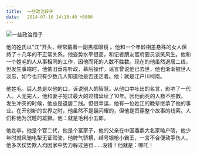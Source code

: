 ```yaml
---
title:  一些政治段子
date:   2014-07-16 14:10:40 +0800
---
```


![一些政治段子](https://data.yunbin.xyz/blog/2014/07/201407161410401405491040.jpg)

他的姓氏以"江"开头，经常戴着一副黑框眼镜 。他和一个年龄相差悬殊的女人保持了十几年的不正常关系。他姿势水平很高，和记者朋友官府要员谈笑风生。他和一个姓毛的人从事相同的工作，因他而死的人数不胜数。现在的他虽然退居二线，但发生事端时，他依旧垂帘听政，幕后操作。谣言曾说他已去世，他也渐渐被世人淡忘，如今也只有少数几人知道他是否还活着。他：就是江户川柯南。

他姓毛。后人总是以他的口，诉说别人的智慧。从他口中吐出的名言，影响了一代人。人无完人，他和妻子犯过最大的过错延续了10年。因他而死的人数不胜数。发生冲突的时候，他总是退居二线。但很幸运，他有一位姓江的晚辈继承了他的事业。在开创新的世界之时，他虽然不是最闪耀的，但他是贯穿整个故事的线索。人们称他为沉睡的雄狮。他：就是毛利小五郎。

他姓李，他是个官二代，他是个富家子，他的父亲在中国鼎鼎大名家喻户晓，他少年时就风驰电掣无证驾驶，他脾气骄横，绰号银枪小霸王，一言不合便动手伤人，他多次仗势欺人均因家中势力躲过惩罚……没错！他就是：哪吒！

<!--117-->

